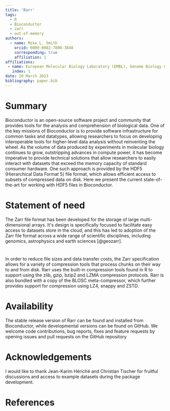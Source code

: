 ```yaml
---
title: 'Rarr'
tags:
  - R
  - Bioconductor
  - zarr
  - out-of-memory
authors:
  - name: Mike L. Smith
    orcid: 0000-0002-7800-3848
    corresponding: true
    affiliation: 1
affiliations:
 - name: European Molecular Biology Laboratory (EMBL), Genome Biology Unit, Heidelberg, Germany
   index: 1
date: 20 March 2023
bibliography: paper.bib
---
```


# Summary

Bioconductor is an open-source software project and community that provides
tools for the analysis and comprehension of biological data. One of the key
missions of Bioconductor is to provide software infrastructure for common tasks
and datatypes, allowing researchers to focus on developing interoperable tools
for higher-level data analysis without reinventing the wheel.  As the volume of
data produced by experiments in molecular biology continues to grow,
outstripping advances in compute power, it has become imperative to provide
technical solutions that allow researchers to easily interact with datasets that
exceed the memory capacity of standard consumer hardware.  One such approach is
provided by the HDF5 (Hierarchical Data Format 5) file format, which allows
efficient access to subsets of compressed data on disk. Here we present the
current state-of-the-art for working with HDF5 files in Bioconductor.

# Statement of need

The Zarr file format has been developed for the storage of large multi-dimensional
arrays.  It's design is specifically focused to facilitate easy access to datasets
store in the cloud, and this has led to adoption of the Zarr file format across 
a wide range of scientific disciplines, including genomics, astrophysics and earth sciences [@geozarr].

# 


In order to reduce file sizes and data transfer costs, the Zarr specification allows for
a variety of compression tools that process chunks on their way to and from disk.
Rarr uses the built-in compression tools found in R to support using the zlib, gzip,
bzip2 and LZMA compression protocols.  Rarr is also bundled with a copy of the BLOSC
meta-compressor, which further provides support for compression using LZ4, snappy and ZSTD.



# Availability

The stable release version of Rarr can be found and installed from Bioconductor, while developmental
versions can be found on GitHub. We welcome code contributions, bug reports, fixes and
feature requests by opening issues and pull requests on the GitHub repository

<!--
# Citations

Citations to entries in paper.bib should be in
[rMarkdown](http://rmarkdown.rstudio.com/authoring_bibliographies_and_citations.html)
format.

If you want to cite a software repository URL (e.g. something on GitHub without a preferred
citation) then you can do it with the example BibTeX entry below for @fidgit.

For a quick reference, the following citation commands can be used:
- `@author:2001`  ->  "Author et al. (2001)"
- `[@author:2001]` -> "(Author et al., 2001)"
- `[@author1:2001; @author2:2001]` -> "(Author1 et al., 2001; Author2 et al., 2002)"
-->

<!--
# Figures

# Figures can be included like this:
# ![Caption for example figure.\label{fig:example}](figure.png)
# and referenced from text using \autoref{fig:example}.
# 
# Figure sizes can be customized by adding an optional second parameter:
# ![Caption for example figure.](figure.png){ width=20% }
-->

# Acknowledgements


I would like to thank Jean-Karim Hériché and Christian Tischer for fruitful
discussions and access to example datasets during the package development.

# References
